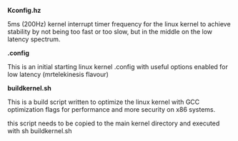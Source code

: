 **Kconfig.hz**

5ms (200Hz) kernel interrupt timer frequency for the linux kernel to achieve stability by not being too fast or too slow, but in the middle on the low latency spectrum.

**.config**

This is an initial starting linux kernel .config with useful options enabled for low latency (mrtelekinesis flavour) 

**buildkernel.sh**

This is a build script written to optimize the linux kernel with GCC optimization flags for performance and more security on x86 systems.

this script needs to be copied to the main kernel directory and executed with sh buildkernel.sh
